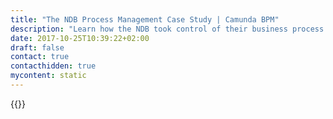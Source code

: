 ```yaml
---
title: "The NDB Process Management Case Study | Camunda BPM"
description: "Learn how the NDB took control of their business process automation and improved efficiency in their organization with Camunda. Camunda is the leader for workflow automation based on Java and BPMN 2.0."
date: 2017-10-25T10:39:22+02:00
draft: false
contact: true
contacthidden: true
mycontent: static
---
```

{{<case-study-single
company="The NDB"
companydescription="The NDB was established by Brazil, Russia, India, China and South Africa to mobilize resources for infrastructure and sustainable development projects in BRICS and other emerging economies and developing countries, complementing the existing efforts of multilateral and regional financial institutions for global growth and development. To fulfill its purpose, the NDB will support public or private projects through loans, guarantees, equity participation and other financial instruments. According to the NDB’s General Strategy, sustainable infrastructure development is at the core of the Bank’s operational strategy for 2017-2021. In August 2018, the Bank received AA+ long-term issuer credit ratings from S&P and Fitch."
customerquote=""
teaser=""
usecase=""
videolink=""
logo="//images.ctfassets.net/vpidbgnakfvf/6tAQhM9jGCUNUUkIw0uixq/9933be2946eff31bb532d1418c1f040f/The_NDB.png"
pdf=""
thumbnail="">}}